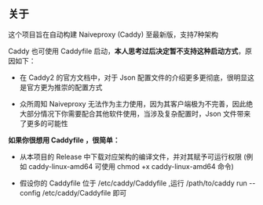 ## 关于
这个项目旨在自动构建 Naiveproxy (Caddy) 至最新版，支持7种架构	

Caddy 也可使用 Caddyfile 启动，**本人思考过后决定暂不支持这种启动方式**，原因如下：	

- 在 Caddy2 的官方文档中，对于 Json 配置文件的介绍更多更彻底，很明显这是官方更为推崇的配置方式		

- 众所周知 Naiveproxy 无法作为主力使用，因为其客户端极为不完善，因此绝大部分情况下你需要配合其他软件使用，当涉及复杂配置时，Json 文件带来了更多的可能性		

**如果你很想用 Caddyfile ，很简单：**

- 从本项目的 Release 中下载对应架构的编译文件，并对其赋予可运行权限 (例如 caddy-linux-amd64
可使用 chmod +x caddy-linux-amd64 命令)	

- 假设你的 Caddyfile 位于 /etc/caddy/Caddyfile ,运行 /path/to/caddy run --config /etc/caddy/Caddyfile 即可